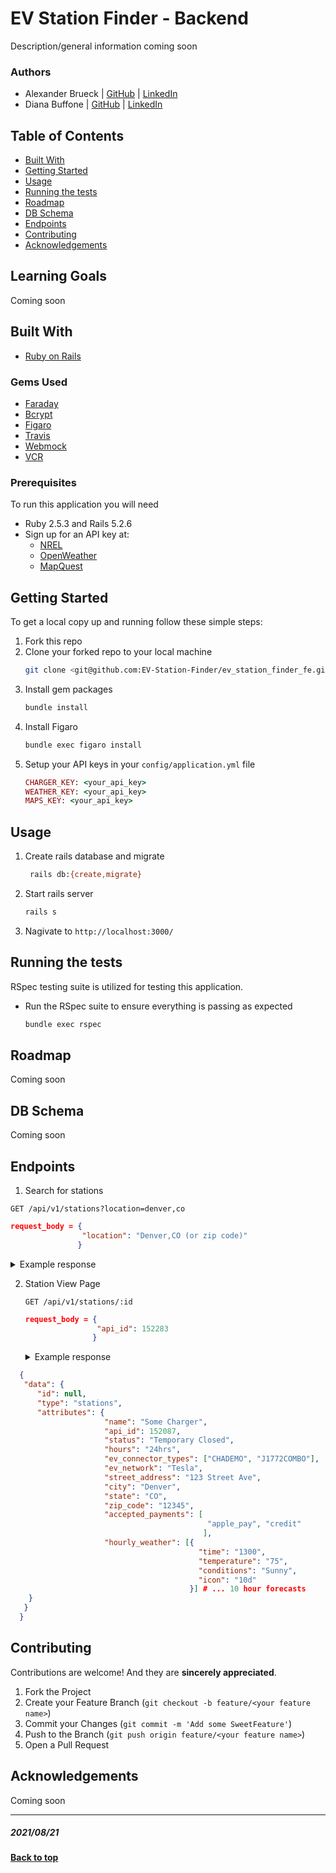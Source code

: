# EV Station Finder - Backend
Description/general information coming soon

### Authors
- Alexander Brueck | [GitHub](https://github.com/brueck1988) | [LinkedIn](https://www.linkedin.com/in/brueck1988/)
- Diana Buffone | [GitHub](https://github.com/Diana20920) |
  [LinkedIn](https://www.linkedin.com/in/dianabuffone/)

## Table of Contents
  - [Built With](#built-with)
  - [Getting Started](#getting-started)
  - [Usage](#usage)
  - [Running the tests](#running-the-tests)
  - [Roadmap](#roadmap)
  - [DB Schema](#db-schema)
  - [Endpoints](#endpoints)
  - [Contributing](#contributing)
  - [Acknowledgements](#acknowledgements)

## Learning Goals
Coming soon

## Built With

* [Ruby on Rails](https://rubyonrails.org)

### Gems Used
- [Faraday](https://github.com/lostisland/faraday)
- [Bcrypt](https://github.com/bcrypt-ruby/bcrypt-ruby)
- [Figaro](https://github.com/laserlemon/figaro)
- [Travis](https://github.com/travis-ci/travis.rb)
- [Webmock](https://github.com/bblimke/webmock)
- [VCR](https://github.com/vcr/vcr)


<!-- ## Service Oriented Architecture Diagram -->
### Prerequisites

To run this application you will need
* Ruby 2.5.3 and Rails 5.2.6
* Sign up for an API key at:
  - [NREL](https://developer.nrel.gov/signup/)  
  - [OpenWeather](https://home.openweathermap.org/users/sign_up)
  - [MapQuest](https://developer.mapquest.com/user/register)

## Getting Started

To get a local copy up and running follow these simple steps:
1. Fork this repo
2. Clone your forked repo to your local machine
   ```sh
   git clone <git@github.com:EV-Station-Finder/ev_station_finder_fe.git>
   ```
3. Install gem packages
   ```sh
   bundle install
   ```
4. Install Figaro
   ```sh
   bundle exec figaro install
   ```
6. Setup your API keys in your `config/application.yml` file
   ```ruby
   CHARGER_KEY: <your_api_key>
   WEATHER_KEY: <your_api_key>
   MAPS_KEY: <your_api_key>
   ```

## Usage
   1. Create rails database and migrate
       ```sh
        rails db:{create,migrate}
       ```
   2. Start rails server
       ```sh
       rails s
       ```
   3. Nagivate to `http://localhost:3000/`

## Running the tests
RSpec testing suite is utilized for testing this application.
- Run the RSpec suite to ensure everything is passing as expected
  ```sh
  bundle exec rspec
  ```

## Roadmap
 Coming soon

 <!-- See the [open issues]() for a list of proposed features (and known issues). -->

## DB Schema
Coming soon

## Endpoints
1. Search for stations

  `GET /api/v1/stations?location=denver,co`

  ```json
  request_body = {
                  "location": "Denver,CO (or zip code)"
                 }
  ```

  <details>
  <summary>Example response </summary>

  ```json
    {
      "data": {
          "id": null,
          "type": "stations",
          "attributes":[{
                          "name": "Denver Supercharger",
                          "api_id": 152087,
                          "distance": 1.7,
                          "status": "Open",
                          "hours": "9-5, M-F",
                          "ev_network": "Tesla",
                          "street_address": "1456 Smith Road",
                          "city": "Denver",
                          "state": "CO",
                          "zip_code": "80289"
                        },
                        {
                          "name": "Golden Supercharger",
                          "api_id": 252687,
                          "distance": 8.7,
                          "status": "Open",
                          "hours": "9-5, M-F",
                          "ev_network": "Tesla",
                          "street_address": "1456 Smith Road",
                          "city": "Golden",
                          "state": "CO",
                          "zip_code": "80401"
                        },
                        ....up to 20 results
                      ]
              }
    }
  ```
  </details>


2. Station View Page

    `GET /api/v1/stations/:id`
    ```json
    request_body = {
                    "api_id": 152283
                   }
    ```

    <details>
    <summary>Example response </summary>

  ```json
    { 
     "data": {
        "id": null,
        "type": "stations", 
        "attributes": {
                       "name": "Some Charger", 
                       "api_id": 152087,
                       "status": "Temporary Closed",
                       "hours": "24hrs",
                       "ev_connector_types": ["CHADEMO", "J1772COMBO"],
                       "ev_network": "Tesla",
                       "street_address": "123 Street Ave",
                       "city": "Denver",
                       "state": "CO",
                       "zip_code": "12345",
                       "accepted_payments": [
                                              "apple_pay", "credit"
                                             ],
                       "hourly_weather": [{
                                            "time": "1300",
                                            "temperature": "75",
                                            "conditions": "Sunny",
                                            "icon": "10d"
                                          }] # ... 10 hour forecasts
      }
     }
    }
  ```
  </details>

## Contributing

   Contributions are welcome! And they are **sincerely appreciated**.

   1. Fork the Project
   2. Create your Feature Branch (`git checkout -b feature/<your feature name>`)
   3. Commit your Changes (`git commit -m 'Add some SweetFeature'`)
   4. Push to the Branch (`git push origin feature/<your feature name>`)
   5. Open a Pull Request

## Acknowledgements
Coming soon

**************************************************************************
##### 2021/08/21
**[Back to top](#table-of-contents)**
